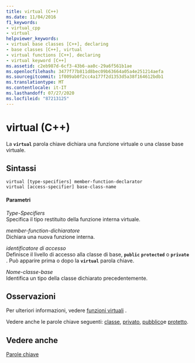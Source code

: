 ```yaml
---
title: virtual (C++)
ms.date: 11/04/2016
f1_keywords:
- virtual_cpp
- virtual
helpviewer_keywords:
- virtual base classes [C++], declaring
- base classes [C++], virtual
- virtual functions [C++], declaring
- virtual keyword [C++]
ms.assetid: c2eb987d-6cf3-43b6-aa0c-29a6f561b1ae
ms.openlocfilehash: 3477f77b811d8bec09b63664a05a4e251214aefa
ms.sourcegitcommit: 1f009ab0f2cc4a177f2d1353d5a38f164612bdb1
ms.translationtype: MT
ms.contentlocale: it-IT
ms.lasthandoff: 07/27/2020
ms.locfileid: "87213125"
---
```

# <a name="virtual-c"></a>virtual (C++)

La **`virtual`** parola chiave dichiara una funzione virtuale o una classe base virtuale.

## <a name="syntax"></a>Sintassi

```
virtual [type-specifiers] member-function-declarator
virtual [access-specifier] base-class-name
```

#### <a name="parameters"></a>Parametri

*Type-Specifiers*<br/>
Specifica il tipo restituito della funzione interna virtuale.

*member-function-dichiaratore*<br/>
Dichiara una nuova funzione interna.

*identificatore di accesso*<br/>
Definisce il livello di accesso alla classe di base, **`public`** **`protected`** o **`private`** . Può apparire prima o dopo la **`virtual`** parola chiave.

*Nome-classe-base*<br/>
Identifica un tipo della classe dichiarato precedentemente.

## <a name="remarks"></a>Osservazioni

Per ulteriori informazioni, vedere [funzioni virtuali](../cpp/virtual-functions.md) .

Vedere anche le parole chiave seguenti: [classe](../cpp/class-cpp.md), [privato](../cpp/private-cpp.md), [pubblico](../cpp/public-cpp.md)e [protetto](../cpp/protected-cpp.md).

## <a name="see-also"></a>Vedere anche

[Parole chiave](../cpp/keywords-cpp.md)

